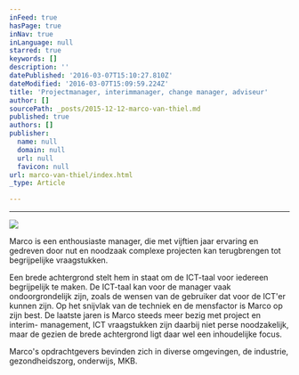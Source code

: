 ```yaml
---
inFeed: true
hasPage: true
inNav: true
inLanguage: null
starred: true
keywords: []
description: ''
datePublished: '2016-03-07T15:10:27.810Z'
dateModified: '2016-03-07T15:09:59.224Z'
title: 'Projectmanager, interimmanager, change manager, adviseur'
author: []
sourcePath: _posts/2015-12-12-marco-van-thiel.md
published: true
authors: []
publisher:
  name: null
  domain: null
  url: null
  favicon: null
url: marco-van-thiel/index.html
_type: Article

---
```

****
![](https://s3-us-west-2.amazonaws.com/the-grid-img/p/e21c557733d8641570cad028056ea46c82904855.jpg)

Marco is een enthousiaste manager, die met vijftien jaar
ervaring en gedreven door nut en noodzaak complexe projecten kan terugbrengen
tot begrijpelijke vraagstukken.

Een brede achtergrond stelt hem in staat om de ICT-taal voor
iedereen begrijpelijk te maken. De ICT-taal kan voor de manager vaak
ondoorgrondelijk zijn, zoals de wensen van de gebruiker dat voor de ICT'er
kunnen zijn. Op het snijvlak van de techniek en de mensfactor is Marco op zijn
best. De laatste jaren is Marco steeds meer bezig met project en interim-
management, ICT vraagstukken zijn daarbij niet perse noodzakelijk, maar de
gezien de brede achtergrond ligt daar wel een inhoudelijke focus. 

Marco's opdrachtgevers bevinden zich in diverse omgevingen,
de industrie, gezondheidszorg, onderwijs, MKB.